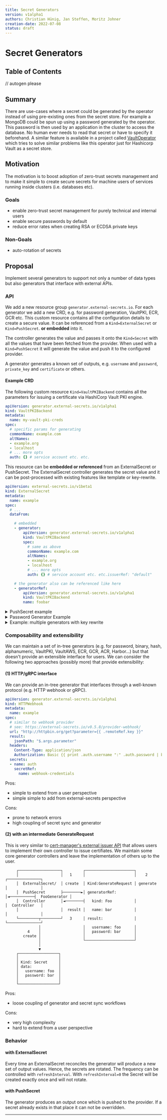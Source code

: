 ```yaml
---
title: Secret Generators
version: v1alpha1
authors: Christian Hünig, Jan Steffen, Moritz Johner
creation-date: 2022-07-08
status: draft
---
```

# Secret Generators

## Table of Contents

<!-- toc -->
// autogen please
<!-- /toc -->

## Summary

There are use-cases where a secret could be generated by the operator instead of using pre-existing ones from the secret store. For example a MongoDB could be spun up using a password generated by the operator. This password is then used by an application in the cluster to access the database. No human ever needs to read that secret or have to specify it beforehand. A similar feature is available in a project called [VaultOperator](https://github.com/finleap-connect/vaultoperator/) which tries to solve similar problems like this operator just for Hashicorp Vault as a secret store.

## Motivation

The motivation is to boost adoption of zero-trust secrets management
and to make it simple to create secure secrets for machine users
of services running inside clusters (i.e. databases etc).

### Goals

* enable zero-trust secret management for purely technical and internal users
* enable secure passwords by default
* reduce error rates when creating RSA or ECDSA private keys

### Non-Goals

* auto-rotation of secrets

## Proposal

Implement several generators to support not only a number of data types but also generators that interface with external APIs.

### API

We add a new resource group `generator.external-secrets.io`. For each generator we add a new CRD, e.g. for password generation, VaultPKI, ECR, GCR etc.
This custom resource contains all the configuration details to create a secure value.
It can be referenced from a `Kind=ExternalSecret` or `Kind=PushSecret`. **or embedded** into it.

The controller generates the value and passes it onto the `Kind=Secret` with all the values
that have been fetched from the provider.
When used with a `Kind=PushSecret` it will generate the value and push it to the configured provider.

A generator generates a known set of outputs, e.g. `username` and `password`, `private_key` and `certificate` or others.

#### Example CRD

The following custom resource `Kind=VaultPKIBackend` contains all the parameters for issuing a certificate via HashiCorp Vault PKI engine.

```yaml
apiVersion: generator.external-secrets.io/v1alpha1
kind: VaultPKIBackend
metadata:
  name: my-vault-pki-creds
spec:
  # specific params for generating
  commonName: example.com
  altNames:
  - example.org
  - localhost
  # ... more opts
  auth: {} # service account etc. etc.
```

This resource can be **embedded or referenced** from an ExternalSecret or PushSecret.
The ExternalSecret controller generates the secret value and it can be post-processed with
existing features like template or key-rewrite.

```yaml
apiVersion: external-secrets.io/v1beta1
kind: ExternalSecret
metadata:
  name: example
spec:
  # ...
  dataFrom:

    # embedded
    - generator:
        apiVersion: generator.external-secrets.io/v1alpha1
        kind: VaultPKIBackend
        spec:
          # same as above
          commonName: example.com
          altNames:
          - example.org
          - localhost
          # ... more opts
          auth: {} # service account etc. etc.issuerRef: "default"

    # the generator also can be referenced like here
    - generatorRef:
        apiVersion: generator.external-secrets.io/v1alpha1
        kind: VaultPKIBackend
        name: foobar
```


<details>
<summary>PushSecret example</summary>

```yaml
apiVersion: external-secrets.io/v1alpha1
kind: PushSecret
metadata:
  name: "hello-world"
spec:
  secretStoreRefs: [] # ...
  selector:
    # we can consider supporting multiple generators per PushSecret
    # but need to take care of key collision
    generatorRef:
      apiVersion: generator.external-secrets.io/v1alpha1
      kind: VaultPKIBackend
      name: foobar
  data: {} # ...
```
</details>

<details>
<summary>Password Generator Example</summary>

```yaml
apiVersion: generator.external-secrets.io/v1alpha1
kind: Password
metadata:
  name: foo
spec:
  characterSet: "..." # TBD
  length: 42
---
apiVersion: external-secrets.io/v1beta1
kind: ExternalSecret
metadata:
  name: example
spec:
  # ...
  dataFrom:
    - generatorRef:
        apiVersion: generator.external-secrets.io/v1alpha1
        kind: Password
        name: foo
```
</details>

<details>
<summary>Example: multiple generators with key rewrite</summary>

```yaml
apiVersion: external-secrets.io/v1beta1
kind: ExternalSecret
metadata:
  name: example
spec:
  # ...
  dataFrom:
    # using multiple generators
    # this will produce the following values:
    # foo-username
    # foo-password
    # bar-username
    # bar-password
    - generatorRef:
        apiVersion: generator.external-secrets.io/v1alpha1
        kind: ECR
        name: foo
      rewrite:
      - regexp:
         source: .+
         target: foo-$1
    - generatorRef:
        apiVersion: generator.external-secrets.io/v1alpha1
        kind: ECR
        name: bar
      rewrite:
      - regexp:
         source: .+
         target: bar-$1
```
</details>


### Composability and extensibility

We can maintain a set of in-tree generators (e.g. for password, binary, hash, alphanumeric, VaultPKI, VaultAWS, ECR, GCR, ACR, Harbor...) but that doesn't provide an extensible interface for users.
We can consider the following two approaches (possibly more) that provide extensibility:

#### (1) HTTP/gRPC interface

We can provide an in-tree generator that interfaces through a well-known protocol (e.g. HTTP webhook or gRPC).

```yaml
apiVersion: generator.external-secrets.io/v1alpha1
kind: HTTPWebhook
metadata:
  name: example
spec:
  # similar to webhook provider
  # see: https://external-secrets.io/v0.5.8/provider-webhook/
  url: "http://httpbin.org/get?parameter={{ .remoteRef.key }}"
  result:
    jsonPath: "$.args.parameter"
  headers:
    Content-Type: application/json
    Authorization: Basic {{ print .auth.username ":" .auth.password | b64enc }}
  secrets:
  - name: auth
    secretRef:
      name: webhook-credentials
```

Pros:
- simple to extend from a user perspective
- simple simple to add from external-secrets perspective

Cons:
- prone to network errors
- high coupling of secret sync and generator

#### (2) with an intermediate GenerateRequest

This is very similar to [cert-manager's external issuer API](https://cert-manager.io/docs/contributing/external-issuers/) that allows users to implement their own controller to issue certifiates.
We maintain some core generator controllers and leave the implementation of others up to the user.

```
     ┌───────────────────┐         ┌──────────────────────┐
     │                   │   1     │                      │    2       ┌───────────────┐
     │  ExternalSecret/  │ create  │ Kind:GenerateRequest │ generate   │               │
     │  PushSecret       ├────────►│ generatorRef:        │◄───────────┤  FooGenerator │
     │  Controller       │◄────────┤   kind: Foo          │            │  Controller   │
     │                   │  result │   name: bar          │            │               │
     └─────────┬─────────┘   3     │ result:              │            └───────────────┘
               │                   │   username: foo      │
          4    │                   │   password: bar      │
        create │                   │                      │
               │                   └──────────────────────┘
               │
               ▼
     ┌──────────────────┐
     │                  │
     │ Kind: Secret     │
     │ data:            │
     │   username: foo  │
     │   password: bar  │
     │                  │
     └──────────────────┘
```

Pros:
- loose coupling of generator and secret sync workflows

Cons:
- very high complexity
- hard to extend from a user perspective

### Behavior

#### with ExternalSecret

Every time an ExternalSecret reconciles the generator will produce a new set of output values.
Hence, the secrets are rotated. The frequency can be controlled with `refreshInterval`.
With `refreshInterval=0` the Secret will be created exactly once and will not rotate.

#### with PushSecret

The generator produces an output once which is pushed to the provider. If a secret already exists in that place it can not be overridden.

---

